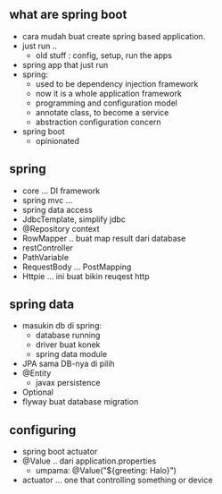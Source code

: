 ## what are spring boot
- cara mudah buat create spring based application.
- just run ..
    - old stuff : config, setup, run the apps
- spring app that just run
- spring:
    - used to be dependency injection framework
    - now it is a whole application framework
    - programming and configuration model
    - annotate class, to become a service
    - abstraction configuration concern
- spring boot
    - opinionated

## spring
- core ... DI framework
- spring mvc ...
- spring data access
- JdbcTemplate, simplify jdbc
- @Repository context
- RowMapper .. buat map result dari database
- restController
- PathVariable
- RequestBody ... PostMapping
- Httpie ... ini buat bikin reuqest http

## spring data
- masukin db di spring:
    - database running
    - driver buat konek
    - spring data module
- JPA sama DB-nya di pilih
- @Entity
    - javax persistence
- Optional<Integer>
- flyway buat database migration

## configuring
- spring boot actuator
- @Value .. dari application.properties
    - umpama: @Value("${greeting: Halo}")
- actuator ... one that controlling something or device


